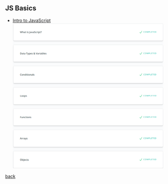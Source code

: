 ## JS Basics

* [Intro to JavaScript](https://classroom.udacity.com/courses/ud803)
![Intro to JavaScript](basics_js.png)


[back](../README.md)

